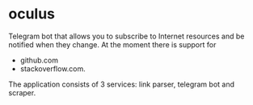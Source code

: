 # oculus
Telegram bot that allows you to subscribe to Internet resources and be notified when they change.
At the moment there is support for
- github.com
- stackoverflow.com.

The application consists of 3 services: link parser, telegram bot and scraper.
